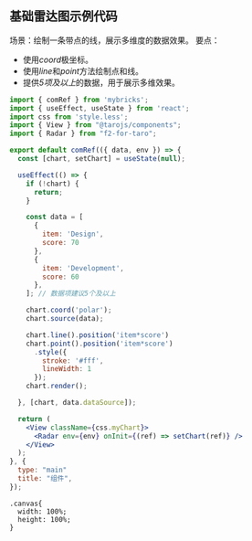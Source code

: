 ## 基础雷达图示例代码
场景：绘制一条带点的线，展示多维度的数据效果。
要点：
- 使用*coord*极坐标。
- 使用*line*和*point*方法绘制点和线。
- 提供*5项及以上*的数据，用于展示多维效果。

```jsx file="runtime.jsx"
import { comRef } from 'mybricks';
import { useEffect, useState } from 'react';
import css from 'style.less';
import { View } from "@tarojs/components";
import { Radar } from "f2-for-taro";

export default comRef(({ data, env }) => {
  const [chart, setChart] = useState(null);

  useEffect(() => {
    if (!chart) {
      return;
    }

    const data = [
      {
        item: 'Design',
        score: 70
      },
      {
        item: 'Development',
        score: 60
      },
    ]; // 数据项建议5个及以上

    chart.coord('polar');
    chart.source(data);

    chart.line().position('item*score')
    chart.point().position('item*score')
      .style({
        stroke: '#fff',
        lineWidth: 1
      });
    chart.render();

  }, [chart, data.dataSource]);

  return (
    <View className={css.myChart}>
      <Radar env={env} onInit={(ref) => setChart(ref)} />
    </View>
  );
}, {
  type: "main"
  title: "组件",
});
```

```less file="style.less"
.canvas{
  width: 100%;
  height: 100%;
}
```